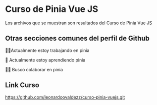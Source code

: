 # Curso de Pinia Vue JS


Los archivos que se muestran son resultados del Curso de Pinia Vue JS


## Otras secciones comunes del perfil de Github
👩‍💻Actualmente estoy trabajando en pinia

🧠 Actualmente estoy aprendiendo pinia

👯‍♀️ Busco colaborar en pinia

## Link Curso

https://github.com/leonardoovaldezz/curso-pinia-vuejs.git
